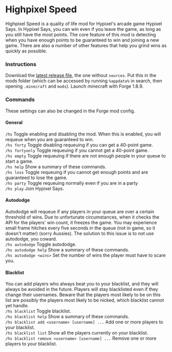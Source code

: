 # Highpixel Speed

Highpixel Speed is a quality of life mod for Hypixel's arcade game Hypixel Says.
In Hypixel Says, you can win even if you leave the game, as long as you still have the most points.
The core feature of this mod is detecting when you have enough points to be guaranteed to win and joining a new game.
There are also a number of other features that help you grind wins as quickly as possible.

### Instructions
Download the [latest release file](https://github.com/HighpixelSpeed/HighpixelSpeed/releases/latest), the one without `sources`.
Put this in the mods folder (which can be accessed by running `%appdata%` in search, then opening `.minecraft` and `mods`).
Launch minecraft with Forge 1.8.9.

### Commands
These settings can also be changed in the Forge mod config.

#### General
`/hs` Toggle enabling and disabling the mod. When this is enabled, you will requeue when you are guaranteed to win.  
`/hs forty` Toggle disabling requeuing if you can get a 40-point game.  
`/hs fortyonly` Toggle requeuing if you cannot get a 40-point game.  
`/hs empty` Toggle requeuing if there are not enough people in your queue to start a game.  
`/hs help` Show a summary of these commands.  
`/hs loss` Toggle requeuing if you cannot get enough points and are guaranteed to lose the game.  
`/hs party` Toggle requeuing normally even if you are in a party  
`/hs play` Join Hypixel Says.

#### Autododge
Autododge will requeue if any players in your queue are over a certain threshold of wins.
Due to unfortunate circumstances, when it checks the API for the players' win count, it freezes the game.
You may experience small frame hitches every five seconds in the queue (not in game, so it doesn't matter) (sorry Aussies).
The solution to this issue is to not use autododge, you coward.  
`/hs autododge` Toggle autododge.  
`/hs autododge help` Show a summary of these commands.  
`/hs autododge <wins>` Set the number of wins the player must have to scare you.

#### Blacklist
You can add players who always beat you to your blacklist, and they will always be avoided in the future.
Players will stay blacklisted even if they change their usernames.
Beware that the players most likely to be on this list are possibly the players most likely to be nicked, which blacklist cannot yet handle.  
`/hs blacklist` Toggle blacklist.  
`/hs blacklist help` Show a summary of these commands.  
`/hs blacklist add <username> [username] ...` Add one or more players to your blacklist.  
`/hs blacklist list` Show all the players currently on your blacklist.  
`/hs blacklist remove <username> [username] ...` Remove one or more players to your blacklist.
